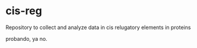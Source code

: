# cis-reg

Repository to collect and analyze data in cis relugatory elements in proteins

probando, ya no.
